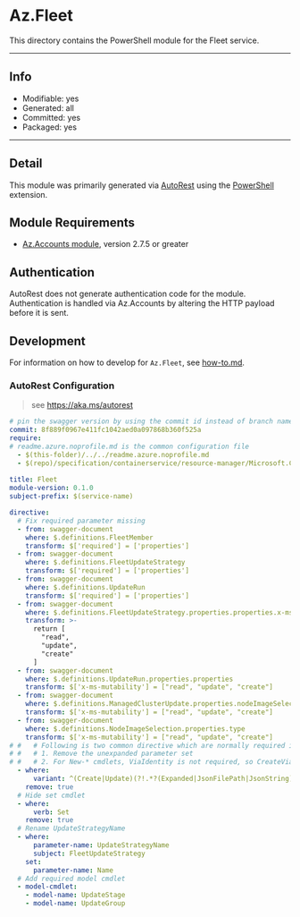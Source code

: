 <!-- region Generated -->
# Az.Fleet
This directory contains the PowerShell module for the Fleet service.

---
## Info
- Modifiable: yes
- Generated: all
- Committed: yes
- Packaged: yes

---
## Detail
This module was primarily generated via [AutoRest](https://github.com/Azure/autorest) using the [PowerShell](https://github.com/Azure/autorest.powershell) extension.

## Module Requirements
- [Az.Accounts module](https://www.powershellgallery.com/packages/Az.Accounts/), version 2.7.5 or greater

## Authentication
AutoRest does not generate authentication code for the module. Authentication is handled via Az.Accounts by altering the HTTP payload before it is sent.

## Development
For information on how to develop for `Az.Fleet`, see [how-to.md](how-to.md).
<!-- endregion -->

### AutoRest Configuration
> see https://aka.ms/autorest

```yaml
# pin the swagger version by using the commit id instead of branch name
commit: 8f889f0967e411fc1042aed0a097868b360f525a
require:
# readme.azure.noprofile.md is the common configuration file
  - $(this-folder)/../../readme.azure.noprofile.md
  - $(repo)/specification/containerservice/resource-manager/Microsoft.ContainerService/fleet/readme.md
  
title: Fleet
module-version: 0.1.0
subject-prefix: $(service-name)

directive:
  # Fix required parameter missing
  - from: swagger-document
    where: $.definitions.FleetMember
    transform: $['required'] = ['properties']
  - from: swagger-document
    where: $.definitions.FleetUpdateStrategy
    transform: $['required'] = ['properties']
  - from: swagger-document
    where: $.definitions.UpdateRun
    transform: $['required'] = ['properties']
  - from: swagger-document
    where: $.definitions.FleetUpdateStrategy.properties.properties.x-ms-mutability
    transform: >-
      return [
        "read",
        "update",
        "create"
      ]
  - from: swagger-document
    where: $.definitions.UpdateRun.properties.properties
    transform: $['x-ms-mutability'] = ["read", "update", "create"]
  - from: swagger-document
    where: $.definitions.ManagedClusterUpdate.properties.nodeImageSelection
    transform: $['x-ms-mutability'] = ["read", "update", "create"]
  - from: swagger-document
    where: $.definitions.NodeImageSelection.properties.type
    transform: $['x-ms-mutability'] = ["read", "update", "create"]
# #   # Following is two common directive which are normally required in all the RPs
# #   # 1. Remove the unexpanded parameter set
# #   # 2. For New-* cmdlets, ViaIdentity is not required, so CreateViaIdentityExpanded is removed as well
  - where:
      variant: ^(Create|Update)(?!.*?(Expanded|JsonFilePath|JsonString))
    remove: true
  # Hide set cmdlet
  - where:
      verb: Set
    remove: true
  # Rename UpdateStrategyName
  - where:
      parameter-name: UpdateStrategyName
      subject: FleetUpdateStrategy
    set:
      parameter-name: Name
  # Add required model cmdlet
  - model-cmdlet:
    - model-name: UpdateStage
    - model-name: UpdateGroup
```
